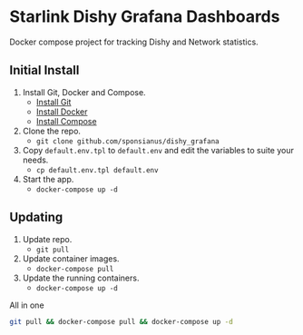 # Starlink Dishy Grafana Dashboards

Docker compose project for tracking Dishy and Network statistics.

## Initial Install

1. Install Git, Docker and Compose.
    - [Install Git](https://git-scm.com/book/en/v2/Getting-Started-Installing-Git)
    - [Install Docker](https://docs.docker.com/get-docker)
    - [Install Compose](https://docs.docker.com/compose/install)
1. Clone the repo.
    -  `git clone github.com/sponsianus/dishy_grafana`
1. Copy `default.env.tpl` to `default.env` and edit the variables to suite your needs.
    - `cp default.env.tpl default.env`
1. Start the app.
    - `docker-compose up -d`

## Updating

1. Update repo.
    - `git pull`
1. Update container images.
    - `docker-compose pull`
1. Update the running containers.
    - `docker-compose up -d`

All in one

```bash
git pull && docker-compose pull && docker-compose up -d
```
